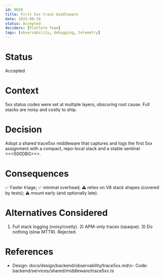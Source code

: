 ```yaml
---
id: 0020
title: First 5xx trace middleware
date: 2025-09-10
status: Accepted
deciders: [Platform Team]
tags: [observability, debugging, telemetry]
---
```


# Status
Accepted

# Context
5xx status codes were set at multiple layers, obscuring root cause. Full stacks are noisy and costly to ship.

# Decision
Adopt a shared trace5xx middleware that captures and logs the first 5xx assignment with a compact, repo-local stack and a stable sentinel <<<500DBG>>>.

# Consequences
✅ Faster triage; ✅ minimal overhead; ⚠️ relies on V8 stack shapes (covered by tests); ⚠️ mount early (and optionally late).

# Alternatives Considered
1) Full stack logging (noisy/costly). 2) APM-only traces (opaque). 3) Do nothing (slow MTTR). Rejected.

# References
- Design: docs/design/backend/observability/trace5xx.md\n- Code: backend/services/shared/middleware/trace5xx.ts
